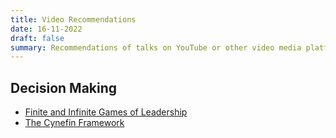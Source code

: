 ```yaml
---
title: Video Recommendations
date: 16-11-2022
draft: false
summary: Recommendations of talks on YouTube or other video media platforms.
---
```



## Decision Making
* [Finite and Infinite Games of Leadership](https://www.youtube.com/watch?v=_osKgFwKoDQ)
* [The Cynefin Framework](https://www.youtube.com/watch?v=N7oz366X0-8)
